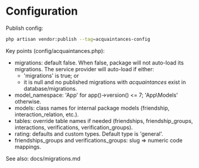 # Configuration

Publish config:

```bash
php artisan vendor:publish --tag=acquaintances-config
```

Key points (config/acquaintances.php):
- migrations: default false. When false, package will not auto-load its migrations. The service provider will auto-load if either:
  - 'migrations' is true; or
  - it is null and no published migrations with *acquaintances* exist in database/migrations.
- model_namespace: 'App' for app()->version() <= 7; 'App\\Models' otherwise.
- models: class names for internal package models (friendship, interaction_relation, etc.).
- tables: override table names if needed (friendships, friendship_groups, interactions, verifications, verification_groups).
- rating: defaults and custom types. Default type is 'general'.
- friendships_groups and verifications_groups: slug => numeric code mappings.

See also: docs/migrations.md
